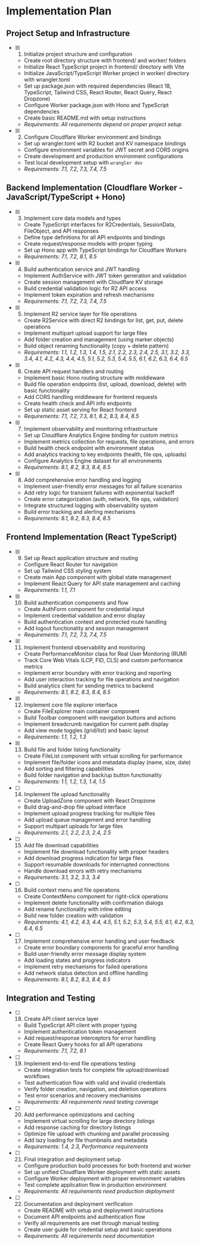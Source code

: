 # Implementation Plan

## Project Setup and Infrastructure

- [x] 1. Initialize project structure and configuration
  - Create root directory structure with frontend/ and worker/ folders
  - Initialize React TypeScript project in frontend/ directory with Vite
  - Initialize JavaScript/TypeScript Worker project in worker/ directory with wrangler.toml
  - Set up package.json with required dependencies (React 18, TypeScript, Tailwind CSS, React Router, React Query, React Dropzone)
  - Configure Worker package.json with Hono and TypeScript dependencies
  - Create basic README.md with setup instructions
  - _Requirements: All requirements depend on proper project setup_

- [x] 2. Configure Cloudflare Worker environment and bindings
  - Set up wrangler.toml with R2 bucket and KV namespace bindings
  - Configure environment variables for JWT secret and CORS origins
  - Create development and production environment configurations
  - Test local development setup with `wrangler dev`
  - _Requirements: 7.1, 7.2, 7.3, 7.4, 7.5_

## Backend Implementation (Cloudflare Worker - JavaScript/TypeScript + Hono)

- [x] 3. Implement core data models and types
  - Create TypeScript interfaces for R2Credentials, SessionData, FileObject, and API responses
  - Define type definitions for all API endpoints and bindings
  - Create request/response models with proper typing
  - Set up Hono app with TypeScript bindings for Cloudflare Workers
  - _Requirements: 7.1, 7.2, 8.1, 8.5_

- [x] 4. Build authentication service and JWT handling
  - Implement AuthService with JWT token generation and validation
  - Create session management with Cloudflare KV storage
  - Build credential validation logic for R2 API access
  - Implement token expiration and refresh mechanisms
  - _Requirements: 7.1, 7.2, 7.3, 7.4, 7.5_

- [x] 5. Implement R2 service layer for file operations
  - Create R2Service with direct R2 bindings for list, get, put, delete operations
  - Implement multipart upload support for large files
  - Add folder creation and management (using marker objects)
  - Build object renaming functionality (copy + delete pattern)
  - _Requirements: 1.1, 1.2, 1.3, 1.4, 1.5, 2.1, 2.2, 2.3, 2.4, 2.5, 3.1, 3.2, 3.3, 3.4, 4.1, 4.2, 4.3, 4.4, 4.5, 5.1, 5.2, 5.3, 5.4, 5.5, 6.1, 6.2, 6.3, 6.4, 6.5_

- [x] 6. Create API request handlers and routing
  - Implement basic Hono routing structure with middleware
  - Build file operation endpoints (list, upload, download, delete) with basic functionality
  - Add CORS handling middleware for frontend requests
  - Create health check and API info endpoints
  - Set up static asset serving for React frontend
  - _Requirements: 7.1, 7.2, 7.3, 8.1, 8.2, 8.3, 8.4, 8.5_

- [x] 7. Implement observability and monitoring infrastructure
  - Set up Cloudflare Analytics Engine binding for custom metrics
  - Implement metrics collection for requests, file operations, and errors
  - Build health check endpoint with environment status
  - Add analytics tracking to key endpoints (health, file ops, uploads)
  - Configure Analytics Engine dataset for all environments
  - _Requirements: 8.1, 8.2, 8.3, 8.4, 8.5_

- [x] 8. Add comprehensive error handling and logging
  - Implement user-friendly error messages for all failure scenarios
  - Add retry logic for transient failures with exponential backoff
  - Create error categorization (auth, network, file ops, validation)
  - Integrate structured logging with observability system
  - Build error tracking and alerting mechanisms
  - _Requirements: 8.1, 8.2, 8.3, 8.4, 8.5_

## Frontend Implementation (React TypeScript)

- [x] 9. Set up React application structure and routing
  - Configure React Router for navigation
  - Set up Tailwind CSS styling system
  - Create main App component with global state management
  - Implement React Query for API state management and caching
  - _Requirements: 1.1, 7.1_

- [x] 10. Build authentication components and flow
  - Create AuthForm component for credential input
  - Implement credential validation and error display
  - Build authentication context and protected route handling
  - Add logout functionality and session management
  - _Requirements: 7.1, 7.2, 7.3, 7.4, 7.5_

- [x] 11. Implement frontend observability and monitoring
  - Create PerformanceMonitor class for Real User Monitoring (RUM)
  - Track Core Web Vitals (LCP, FID, CLS) and custom performance metrics
  - Implement error boundary with error tracking and reporting
  - Add user interaction tracking for file operations and navigation
  - Build analytics client for sending metrics to backend
  - _Requirements: 8.1, 8.2, 8.3, 8.4, 8.5_

- [x] 12. Implement core file explorer interface
  - Create FileExplorer main container component
  - Build Toolbar component with navigation buttons and actions
  - Implement breadcrumb navigation for current path display
  - Add view mode toggles (grid/list) and basic layout
  - _Requirements: 1.1, 1.2, 1.3_

- [x] 13. Build file and folder listing functionality
  - Create FileList component with virtual scrolling for performance
  - Implement file/folder icons and metadata display (name, size, date)
  - Add sorting and filtering capabilities
  - Build folder navigation and back/up button functionality
  - _Requirements: 1.1, 1.2, 1.3, 1.4, 1.5_

- [ ] 14. Implement file upload functionality
  - Create UploadZone component with React Dropzone
  - Build drag-and-drop file upload interface
  - Implement upload progress tracking for multiple files
  - Add upload queue management and error handling
  - Support multipart uploads for large files
  - _Requirements: 2.1, 2.2, 2.3, 2.4, 2.5_

- [ ] 15. Add file download capabilities
  - Implement file download functionality with proper headers
  - Add download progress indication for large files
  - Support resumable downloads for interrupted connections
  - Handle download errors with retry mechanisms
  - _Requirements: 3.1, 3.2, 3.3, 3.4_

- [ ] 16. Build context menu and file operations
  - Create ContextMenu component for right-click operations
  - Implement delete functionality with confirmation dialogs
  - Add rename functionality with inline editing
  - Build new folder creation with validation
  - _Requirements: 4.1, 4.2, 4.3, 4.4, 4.5, 5.1, 5.2, 5.3, 5.4, 5.5, 6.1, 6.2, 6.3, 6.4, 6.5_

- [ ] 17. Implement comprehensive error handling and user feedback
  - Create error boundary components for graceful error handling
  - Build user-friendly error message display system
  - Add loading states and progress indicators
  - Implement retry mechanisms for failed operations
  - Add network status detection and offline handling
  - _Requirements: 8.1, 8.2, 8.3, 8.4, 8.5_

## Integration and Testing

- [ ] 18. Create API client service layer
  - Build TypeScript API client with proper typing
  - Implement authentication token management
  - Add request/response interceptors for error handling
  - Create React Query hooks for all API operations
  - _Requirements: 7.1, 7.2, 8.1_

- [ ] 19. Implement end-to-end file operations testing
  - Create integration tests for complete file upload/download workflows
  - Test authentication flow with valid and invalid credentials
  - Verify folder creation, navigation, and deletion operations
  - Test error scenarios and recovery mechanisms
  - _Requirements: All requirements need testing coverage_

- [ ] 20. Add performance optimizations and caching
  - Implement virtual scrolling for large directory listings
  - Add response caching for directory listings
  - Optimize file upload with chunking and parallel processing
  - Add lazy loading for file thumbnails and metadata
  - _Requirements: 1.4, 2.3, Performance requirements_

- [ ] 21. Final integration and deployment setup
  - Configure production build processes for both frontend and worker
  - Set up unified Cloudflare Worker deployment with static assets
  - Configure Worker deployment with proper environment variables
  - Test complete application flow in production environment
  - _Requirements: All requirements need production deployment_

- [ ] 22. Documentation and deployment verification
  - Create README with setup and deployment instructions
  - Document API endpoints and authentication flow
  - Verify all requirements are met through manual testing
  - Create user guide for credential setup and basic operations
  - _Requirements: All requirements need documentation_